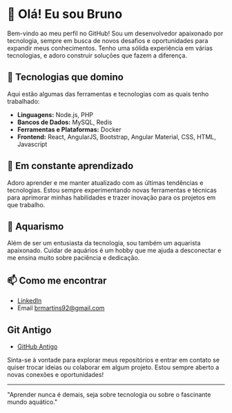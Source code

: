# 👋 Olá! Eu sou Bruno

Bem-vindo ao meu perfil no GitHub! Sou um desenvolvedor apaixonado por tecnologia, sempre em busca de novos desafios e oportunidades para expandir meus conhecimentos. Tenho uma sólida experiência em várias tecnologias, e adoro construir soluções que fazem a diferença.

## 🚀 Tecnologias que domino

Aqui estão algumas das ferramentas e tecnologias com as quais tenho trabalhado:

- **Linguagens:** Node.js, PHP
- **Bancos de Dados:** MySQL, Redis
- **Ferramentas e Plataformas:** Docker
- **Frontend:** React, AngularJS, Bootstrap, Angular Material, CSS, HTML, Javascript
  

## 🌱 Em constante aprendizado

Adoro aprender e me manter atualizado com as últimas tendências e tecnologias. Estou sempre experimentando novas ferramentas e técnicas para aprimorar minhas habilidades e trazer inovação para os projetos em que trabalho.

## 🌊 Aquarismo

Além de ser um entusiasta da tecnologia, sou também um aquarista apaixonado. Cuidar de aquários é um hobby que me ajuda a desconectar e me ensina muito sobre paciência e dedicação.

## 📫 Como me encontrar

- [LinkedIn](https://www.linkedin.com/in/brmartins92)
- Email brmartins92@gmail.com

## Git Antigo

- [GitHub Antigo](https://github.com/brmartins92)

Sinta-se à vontade para explorar meus repositórios e entrar em contato se quiser trocar ideias ou colaborar em algum projeto. Estou sempre aberto a novas conexões e oportunidades!

---

"Aprender nunca é demais, seja sobre tecnologia ou sobre o fascinante mundo aquático."
